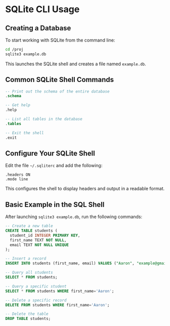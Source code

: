 # SQLite CLI Usage

## Creating a Database
To start working with SQLite from the command line:

```bash
cd /proj
sqlite3 example.db
```

This launches the SQLite shell and creates a file named `example.db`.

## Common SQLite Shell Commands

```sql
-- Print out the schema of the entire database
.schema

-- Get help
.help

-- List all tables in the database
.tables

-- Exit the shell
.exit
```

## Configure Your SQLite Shell

Edit the file `~/.sqliterc` and add the following:

```text
.headers ON
.mode line
```

This configures the shell to display headers and output in a readable format.

## Basic Example in the SQL Shell

After launching `sqlite3 example.db`, run the following commands:

```sql
-- Create a new table
CREATE TABLE students (
  student_id INTEGER PRIMARY KEY,
  first_name TEXT NOT NULL,
  email TEXT NOT NULL UNIQUE
);

-- Insert a record
INSERT INTO students (first_name, email) VALUES ("Aaron", "example@gmail.com");

-- Query all students
SELECT * FROM students;

-- Query a specific student
SELECT * FROM students WHERE first_name='Aaron';

-- Delete a specific record
DELETE FROM students WHERE first_name='Aaron';

-- Delete the table
DROP TABLE students;
```
